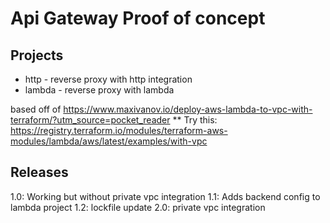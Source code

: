 # Api Gateway Proof of concept

## Projects

* http - reverse proxy with http integration
* lambda - reverse proxy with lambda

 based off of https://www.maxivanov.io/deploy-aws-lambda-to-vpc-with-terraform/?utm_source=pocket_reader
** Try this: https://registry.terraform.io/modules/terraform-aws-modules/lambda/aws/latest/examples/with-vpc


## Releases
1.0: Working but without private vpc integration
1.1: Adds backend config to lambda project
1.2: lockfile update
2.0: private vpc integration 

